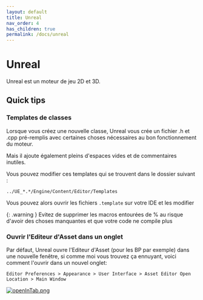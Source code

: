 ```yaml
---
layout: default
title: Unreal
nav_order: 4
has_children: true
permalink: /docs/unreal
---
```

# Unreal
Unreal est un moteur de jeu 2D et 3D.

## Quick tips
### Templates de classes
Lorsque vous créez une nouvelle classe, Unreal vous crée un fichier .h et .cpp pré-remplis avec certaines choses nécessaires au bon fonctionnement du moteur.

Mais il ajoute également pleins d'espaces vides et de commentaires inutiles.

Vous pouvez modifier ces templates qui se trouvent dans le dossier suivant :

`../UE_*.*/Engine/Content/Editor/Templates`

Vous pouvez alors ouvrir les fichiers `.template` sur votre IDE et les modifier

{: .warning }
Evitez de supprimer les macros entourées de % au risque d'avoir des choses manquantes et que votre code ne compile plus

### Ouvrir l'Editeur d'Asset dans un onglet
Par défaut, Unreal ouvre l'Editeur d'Asset (pour les BP par exemple) dans une nouvelle fenêtre, si comme moi vous trouvez ça ennuyant, voici comment l'ouvrir dans un nouvel onglet:

`Editor Preferences > Appearance > User Interface > Asset Editor Open Location > Main Window`

[![openInTab.png](/GameDevDB/images/unreal/openInTab.png)](/GameDevDB/images/unreal/openInTab.png)
